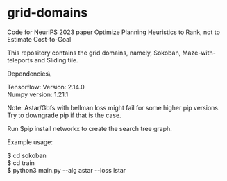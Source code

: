 # grid-domains
Code for NeurIPS 2023 paper Optimize Planning Heuristics to Rank, not to Estimate Cost-to-Goal

This repository contains the grid domains, namely, Sokoban, Maze-with-teleports and Sliding tile. 

Dependencies\

Tensorflow: Version: 2.14.0\
Numpy version: 1.21.1

Note: Astar/Gbfs with bellman loss might fail for some higher pip versions.  Try to downgrade pip if that is the case.


Run $pip install networkx to create the search tree graph.


Example usage:

$ cd sokoban\
$ cd train\
$ python3 main.py --alg astar --loss lstar
